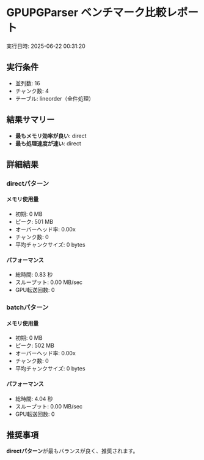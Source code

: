 # GPUPGParser ベンチマーク比較レポート

実行日時: 2025-06-22 00:31:20

## 実行条件

- 並列数: 16
- チャンク数: 4
- テーブル: lineorder（全件処理）

## 結果サマリー

- **最もメモリ効率が良い**: direct
- **最も処理速度が速い**: direct

## 詳細結果

### directパターン

#### メモリ使用量
- 初期: 0 MB
- ピーク: 501 MB
- オーバーヘッド率: 0.00x
- チャンク数: 0
- 平均チャンクサイズ: 0 bytes

#### パフォーマンス
- 総時間: 0.83 秒
- スループット: 0.00 MB/sec
- GPU転送回数: 0

### batchパターン

#### メモリ使用量
- 初期: 0 MB
- ピーク: 502 MB
- オーバーヘッド率: 0.00x
- チャンク数: 0
- 平均チャンクサイズ: 0 bytes

#### パフォーマンス
- 総時間: 4.04 秒
- スループット: 0.00 MB/sec
- GPU転送回数: 0

## 推奨事項

**directパターン**が最もバランスが良く、推奨されます。
